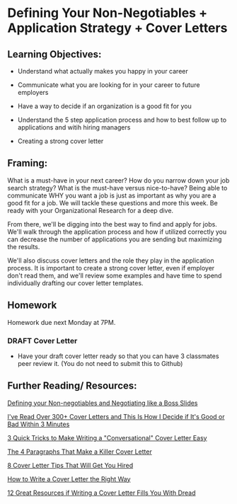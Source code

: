 #  Defining Your Non-Negotiables + Application Strategy + Cover Letters

## Learning Objectives:

* Understand what actually makes you happy in your career

* Communicate what you are looking for in your career to future employers

* Have a way to decide if an organization is a good fit for you

* Understand the 5 step application process and how to best follow up to applications and witih hiring managers

* Creating a strong cover letter

## Framing:

What is a must-have in your next career? How do you narrow down your job search strategy? What is the must-have versus nice-to-have? Being able to communicate WHY you want a job is just as important as why you are a good fit for a job. We will tackle these questions and more this week. Be ready with your Organizational Research for a deep dive. 

From there, we'll be digging into the best way to find and apply for jobs. We'll walk through the application process and how if utilized correctly you can decrease the number of applications you are sending but maximizing the results. 

We'll also discuss cover letters and the role they play in the application process. It is important to create a strong cover letter, even if employer don't read them, and we'll review some examples and have time to spend individually drafting our cover letter templates. 


## Homework 
Homework due next Monday at 7PM. 

### DRAFT Cover Letter

- Have your draft cover letter ready so that you can have 3 classmates peer review it. (You do not need to submit this to Github)

## Further Reading/ Resources:

[Defining your Non-negotiables and Negotiating like a Boss 
 Slides](https://drive.google.com/file/d/1XR6w_v9uKqvLo1XVAloRkqY7F8Ybc5P5/view?usp=sharing)

[I've Read Over 300+ Cover Letters and This Is How I Decide if It's Good or Bad Within 3 Minutes](https://www.themuse.com/advice/ive-read-over-300-cover-letters-and-this-is-how-i-decide-if-its-good-or-bad-within-3-minutes?utm_medium=email&utm_campaign=botw_10022016&utm_source=blueshift&utm_content=botw_sunday&bsft_eid=989f3f70-6d28-4c5b-9c77-226be49c6d96&bsft_clkid=b9d1dd79-3c34-4507-980b-f3e70aef7c5b&bsft_uid=6a7435ca-a930-4f53-a4b0-3131b83243a7&bsft_mid=98515e7d-7a63-4d5e-aed7-5c26805ec564)

[3 Quick Tricks to Make Writing a "Conversational" Cover Letter Easy](https://www.themuse.com/advice/3-quick-tricks-to-make-writing-a-conversational-cover-letter-easy/?utm_campaign=daily_20161116&utm_source=blueshift&utm_content=daily_wednesday_fullarticle&bsft_eid=5d8f1f10-dc6a-45b9-a5c4-a72851b3c1e2&bsft_clkid=4faca338-9691-4737-9325-a22e4cdae1b6&bsft_uid=6a7435ca-a930-4f53-a4b0-3131b83243a7&bsft_mid=daf766d1-a25d-4a40-b371-8a26709106ae)

[The 4 Paragraphs That Make a Killer Cover Letter](https://www.levo.com/posts/the-4-paragraphs-that-make-a-killer-cover-letter)

[8 Cover Letter Tips That Will Get You Hired](https://www.levo.com/posts/best-cover-letter-tips)

[How to Write a Cover Letter the Right Way](https://www.levo.com/posts/how-to-write-a-cover-letter-the-right-way)

[12 Great Resources if Writing a Cover Letter Fills You With Dread](https://www.themuse.com/advice/12-great-resources-if-writing-a-cover-letter-fills-you-with-dread)



